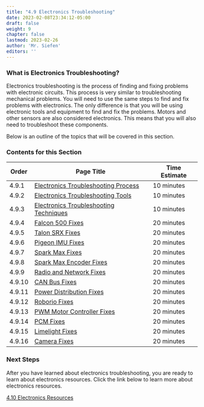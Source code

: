 ```yaml
---
title: "4.9 Electronics Troubleshooting"
date: 2023-02-08T23:34:12-05:00
draft: false
weight: 9
chapter: false
lastmod: 2023-02-26
author: 'Mr. Siefen'
editors: ''
---
```


### What is Electronics Troubleshooting?

Electronics troubleshooting is the process of finding and fixing problems with electronic circuits. This process is very similar to troubleshooting mechanical problems. You will need to use the same steps to find and fix problems with electronics. The only difference is that you will be using electronic tools and equipment to find and fix the problems. Motors and other sensors are also considered electronics. This means that you will also need to troubleshoot these components.

Below is an outline of the topics that will be covered in this section.

### Contents for this Section

| Order | Page Title | Time Estimate |
| --- | --- | --- |
| 4.9.1 | [Electronics Troubleshooting Process](/electronics/electronics-troubleshooting/electronics-troubleshooting-process/) | 10 minutes |
| 4.9.2 | [Electronics Troubleshooting Tools](/electronics/electronics-troubleshooting/electronics-troubleshooting-tools/) | 10 minutes |
| 4.9.3 | [Electronics Troubleshooting Techniques](/electronics/electronics-troubleshooting/electronics-troubleshooting-techniques/) | 10 minutes |
| 4.9.4 | [Falcon 500 Fixes](/electronics/electronics-troubleshooting/falcon-500-fixes/) | 20 minutes |
| 4.9.5 | [Talon SRX Fixes](/electronics/electronics-troubleshooting/talon-srx-fixes/) | 20 minutes |
| 4.9.6 | [Pigeon IMU Fixes](/electronics/electronics-troubleshooting/pigeon-imu-fixes/) | 20 minutes |
| 4.9.7 | [Spark Max Fixes](/electronics/electronics-troubleshooting/spark-max-fixes/) | 20 minutes |
| 4.9.8 | [Spark Max Encoder Fixes](/electronics/electronics-troubleshooting/spark-max-encoder-fixes/) | 20 minutes |
| 4.9.9 | [Radio and Network Fixes](/electronics/electronics-troubleshooting/radio-and-network-fixes/) | 20 minutes |
| 4.9.10 | [CAN Bus Fixes](/electronics/electronics-troubleshooting/can-bus-fixes/) | 20 minutes |
| 4.9.11 | [Power Distribution Fixes](/electronics/electronics-troubleshooting/power-distribution-fixes/) | 20 minutes |
| 4.9.12 | [Roborio Fixes](/electronics/electronics-troubleshooting/roborio-fixes/) | 20 minutes |
| 4.9.13 | [PWM Motor Controller Fixes](/electronics/electronics-troubleshooting/pwm-motor-controller-fixes/) | 20 minutes |
| 4.9.14 | [PCM Fixes](/electronics/electronics-troubleshooting/pcm-fixes/) | 20 minutes |
| 4.9.15 | [Limelight Fixes](/electronics/electronics-troubleshooting/limelight-fixes/) | 20 minutes |
| 4.9.16 | [Camera Fixes](/electronics/electronics-troubleshooting/camera-fixes/) | 20 minutes |

### Next Steps

After you have learned about electronics troubleshooting, you are ready to learn about electronics resources. Click the link below to learn more about electronics resources.

[4.10 Electronics Resources](/electronics/electronics-resources/)
